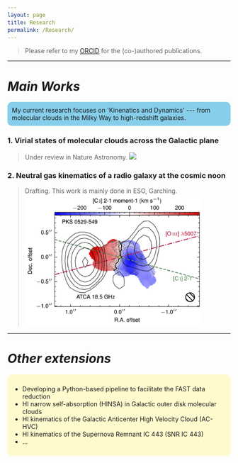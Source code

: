 ```yaml
---
layout: page
title: Research 
permalink: /Research/
---
```


> Please refer to my [ORCID](https://orcid.org/0000-0002-2231-8381) for the (co-)authored publications.

---

# *Main Works*

<div style="background-color: skyblue; padding: 10px; border-radius: 10px;">
My current research focuses on 'Kinenatics and Dynamics' --- from molecular clouds in the Milky Way to high-redshift galaxies.
</div>

### 1. Virial states of molecular clouds across the Galactic plane
> Under review in Nature Astronomy.
> <img   src="/fig/research/GMPMC/sample_distribution.png"   width="300" height="auto"/>

### 2. Neutral gas kinematics of a radio galaxy at the cosmic noon
> Drafting. This work is mainly done in ESO, Garching.
> <img   src="/fig/research/PKS_0529-549/CImom1_ALMAposter.jpg"   width="400" height="auto"/>

---

# *Other extensions*

<div style="background-color: lemonchiffon; padding: 10px; border-radius: 10px;">
    <ul>
        <li> Developing a Python-based pipeline to facilitate the FAST data reduction </li>
        <li> HI narrow self-absorption (HINSA) in Galactic outer disk molecular clouds </li>
        <li> HI kinematics of the Galactic Anticenter High Velocity Cloud (AC-HVC)</li>
        <li> HI kinematics of the Supernova Remnant IC 443 (SNR IC 443) </li>
        <li> ... </li>
    </ul>
</div>
